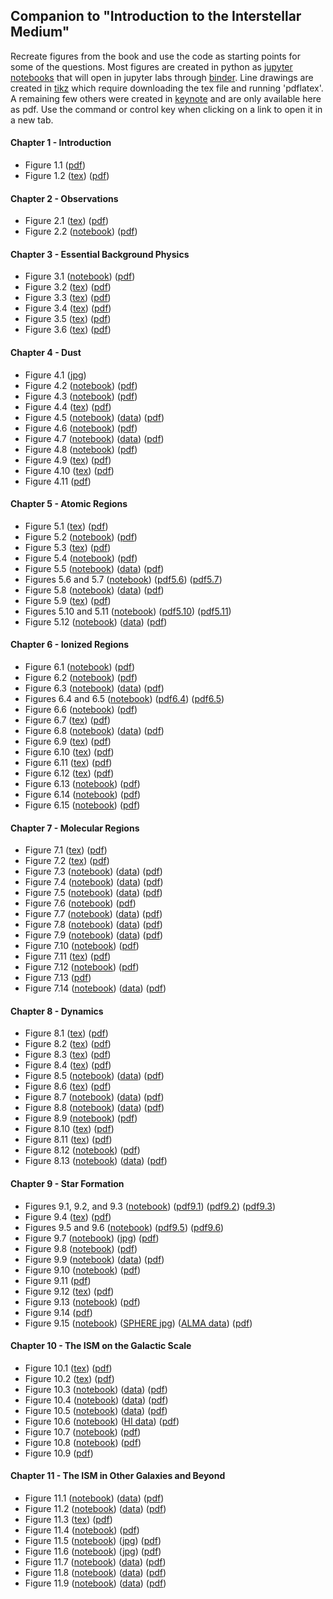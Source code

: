 ## Companion to "Introduction to the Interstellar Medium"

Recreate figures from the book and use the code as starting points for some of the questions.
Most figures are created in python as [jupyter notebooks](https://jupyter.org/) that will open in jupyter labs through [binder](https://mybinder.org/).
Line drawings are created in [tikz](https://www.overleaf.com/learn/latex/TikZ_package) which require downloading the tex file and running 'pdflatex'.
A remaining few others were created in [keynote](https://www.apple.com/keynote/) and are only available here as pdf.
Use the command or control key when clicking on a link to open it in a new tab.

#### Chapter 1 - Introduction
* Figure 1.1 ([pdf](introduction/allsky.pdf))
* Figure 1.2 ([tex](introduction/collision_time.tex)) ([pdf](introduction/collision_time.pdf))


#### Chapter 2 - Observations
* Figure 2.1 ([tex](observations/radiation_schematic.tex)) ([pdf](observations/radiation_schematic.pdf))
* Figure 2.2 ([notebook](https://mybinder.org/v2/gh/interstellarmedium/interstellarmedium.github.io/master?urlpath=lab/tree/observations/atmos_absorption.ipynb)) ([pdf](observations/atmos_absorption.pdf))


#### Chapter 3 - Essential Background Physics
* Figure 3.1 ([notebook](https://mybinder.org/v2/gh/interstellarmedium/interstellarmedium.github.io/master?urlpath=lab/tree/background/maxwell.ipynb)) ([pdf](background/maxwell.pdf))
* Figure 3.2 ([tex](background/radtrans1.tex)) ([pdf](background/radtrans1.pdf))
* Figure 3.3 ([tex](background/einsteinAB.tex)) ([pdf](background/einsteinAB.pdf))
* Figure 3.4 ([tex](background/radtrans2.tex)) ([pdf](background/radtrans2.pdf))
* Figure 3.5 ([tex](background/radtrans3.tex)) ([pdf](background/radtrans3.pdf))
* Figure 3.6 ([tex](background/bohr.tex)) ([pdf](background/bohr.pdf))


#### Chapter 4 - Dust
* Figure 4.1 ([jpg](dust/b68_multi_wavelength.jpg))
* Figure 4.2 ([notebook](https://mybinder.org/v2/gh/interstellarmedium/interstellarmedium.github.io/master?urlpath=lab/tree/dust/extinction.ipynb)) ([pdf](dust/extinction.pdf))
* Figure 4.3 ([notebook](https://mybinder.org/v2/gh/interstellarmedium/interstellarmedium.github.io/master?urlpath=lab/tree/dust/mie_Q.ipynb)) ([pdf](dust/mie_Q.pdf))
* Figure 4.4 ([tex](dust/mie_schematic.tex)) ([pdf](dust/mie_schematic.pdf))
* Figure 4.5 ([notebook](https://mybinder.org/v2/gh/interstellarmedium/interstellarmedium.github.io/master?urlpath=lab/tree/dust/orion.ipynb)) ([data](dust/orion_data.tar.gz)) ([pdf](dust/orion.pdf))
* Figure 4.6 ([notebook](https://mybinder.org/v2/gh/interstellarmedium/interstellarmedium.github.io/master?urlpath=lab/tree/dust/mie_size_distribution.ipynb)) ([pdf](dust/mie_size_distribution.pdf))
* Figure 4.7 ([notebook](https://mybinder.org/v2/gh/interstellarmedium/interstellarmedium.github.io/master?urlpath=lab/tree/dust/b68_emission.ipynb)) ([data](dust/b68_data.tar.gz)) ([pdf](dust/b68_emission.pdf))
* Figure 4.8 ([notebook](https://mybinder.org/v2/gh/interstellarmedium/interstellarmedium.github.io/master?urlpath=lab/tree/dust/Tdust.ipynb)) ([pdf](dust/Tdust.pdf))
* Figure 4.9 ([tex](dust/polarization1.tex)) ([pdf](dust/polarization1.pdf))
* Figure 4.10 ([tex](dust/polarization2.tex)) ([pdf](dust/polarization2.pdf))
* Figure 4.11 ([pdf](dust/idp_sem.pdf))


#### Chapter 5 - Atomic Regions
* Figure 5.1 ([tex](atomic/21cm.tex)) ([pdf](atomic/21cm.pdf))
* Figure 5.2 ([notebook](https://mybinder.org/v2/gh/interstellarmedium/interstellarmedium.github.io/master?urlpath=lab/tree/atomic/HI_section.ipynb)) ([pdf](atomic/HI_section.pdf))
* Figure 5.3 ([tex](atomic/HI_absorption.tex)) ([pdf](atomic/HI_absorption.pdf))
* Figure 5.4 ([notebook](https://mybinder.org/v2/gh/interstellarmedium/interstellarmedium.github.io/master?urlpath=lab/tree/atomic/HI_spectra.ipynb)) ([pdf](atomic/HI_spectra.pdf))
* Figure 5.5 ([notebook](https://mybinder.org/v2/gh/interstellarmedium/interstellarmedium.github.io/master?urlpath=lab/tree/atomic/CII_allsky.ipynb)) ([data](atomic/FIRAS_LINE_EMISSION_MAP_HIGH.fits)) ([pdf](atomic/CII_allsky.pdf))
* Figures 5.6 and 5.7 ([notebook](https://mybinder.org/v2/gh/interstellarmedium/interstellarmedium.github.io/master?urlpath=lab/tree/atomic/FGH.ipynb)) ([pdf5.6](atomic/HI_cooling.pdf)) ([pdf5.7](atomic/FGH.pdf))
* Figure 5.8 ([notebook](https://mybinder.org/v2/gh/interstellarmedium/interstellarmedium.github.io/master?urlpath=lab/tree/atomic/gas_dust_ratio.ipynb)) ([data](atomic/gas_dust_ratio.tar.gz)) ([pdf](atomic/gas_dust_ratio.pdf))
* Figure 5.9 ([tex](atomic/equivalent_width.tex)) ([pdf](atomic/equivalent_width.pdf))
* Figures 5.10 and 5.11 ([notebook](https://mybinder.org/v2/gh/interstellarmedium/interstellarmedium.github.io/master?urlpath=lab/tree/atomic/curve_of_growth.ipynb)) ([pdf5.10](atomic/voigt.pdf)) ([pdf5.11](atomic/curve_of_growth.pdf))
* Figure 5.12 ([notebook](https://mybinder.org/v2/gh/interstellarmedium/interstellarmedium.github.io/master?urlpath=lab/tree/atomic/depletion.ipynb)) ([data](atomic/savage_sembach_table5.txt)) ([pdf](atomic/depletion.pdf))


#### Chapter 6 - Ionized Regions
* Figure 6.1 ([notebook](https://mybinder.org/v2/gh/interstellarmedium/interstellarmedium.github.io/master?urlpath=lab/tree/ionized/rosette.ipynb)) ([pdf](ionized/rosette.pdf))
* Figure 6.2 ([notebook](https://mybinder.org/v2/gh/interstellarmedium/interstellarmedium.github.io/master?urlpath=lab/tree/ionized/dustyHII.ipynb)) ([pdf](ionized/dustyHII.pdf))
* Figure 6.3 ([notebook](https://mybinder.org/v2/gh/interstellarmedium/interstellarmedium.github.io/master?urlpath=lab/tree/ionized/galactic_plane_continuum_21cm.ipynb)) ([data](g330to340.i.fits)) ([pdf](ionized/galactic_plane_continuum_21cm.pdf))
* Figures 6.4 and 6.5 ([notebook](https://mybinder.org/v2/gh/interstellarmedium/interstellarmedium.github.io/master?urlpath=lab/tree/ionized/bremsstrahlung.ipynb)) ([pdf6.4](ionized/bremsstrahlung.pdf)) ([pdf6.5](ionized/bremsstrahlung_SED_evolution.pdf))
* Figure 6.6 ([notebook](https://mybinder.org/v2/gh/interstellarmedium/interstellarmedium.github.io/master?urlpath=lab/tree/ionized/synchrotron.ipynb)) ([pdf](ionized/synchrotron.pdf))
* Figure 6.7 ([tex](ionized/Hlines.tex)) ([pdf](ionized/Hlines.pdf))
* Figure 6.8 ([notebook](https://mybinder.org/v2/gh/interstellarmedium/interstellarmedium.github.io/master?urlpath=lab/tree/ionized/wham.ipynb)) ([data](ionized/wham.fits)) ([pdf](ionized/wham.pdf))
* Figure 6.9 ([tex](ionized/twolevel.tex)) ([pdf](ionized/twolevel.pdf))
* Figure 6.10 ([tex](ionized/threelevel.tex)) ([pdf](ionized/threelevel.pdf))
* Figure 6.11 ([tex](ionized/OII.tex)) ([pdf](ionized/OII.pdf))
* Figure 6.12 ([tex](ionized/OIII.tex)) ([pdf](ionized/OIII.pdf))
* Figure 6.13 ([notebook](https://mybinder.org/v2/gh/interstellarmedium/interstellarmedium.github.io/master?urlpath=lab/tree/ionized/OIII_line_ratio.ipynb)) ([pdf](ionized/OIII_line_ratio.pdf))
* Figure 6.14 ([notebook](https://mybinder.org/v2/gh/interstellarmedium/interstellarmedium.github.io/master?urlpath=lab/tree/ionized/pulsar.ipynb)) ([pdf](ionized/pulsar.pdf))
* Figure 6.15 ([notebook](https://mybinder.org/v2/gh/interstellarmedium/interstellarmedium.github.io/master?urlpath=lab/tree/ionized/heating_cooling.ipynb)) ([pdf](ionized/heating_cooling.pdf))


#### Chapter 7 - Molecular Regions
* Figure 7.1 ([tex](molecules/molecular_transitions_schematic.tex)) ([pdf](molecules/molecular_transitions_schematic.pdf))
* Figure 7.2 ([tex](molecules/CO_levels.tex)) ([pdf](molecules/CO_levels.pdf))
* Figure 7.3 ([notebook](https://mybinder.org/v2/gh/interstellarmedium/interstellarmedium.github.io/master?urlpath=lab/tree/molecules/CO_rovib.ipynb)) ([data](molecules/Chandra_CO_EinsteinA.fits)) ([pdf](molecules/CO_rovib.pdf))
* Figure 7.4 ([notebook](https://mybinder.org/v2/gh/interstellarmedium/interstellarmedium.github.io/master?urlpath=lab/tree/molecules/PILS_spectrum.ipynb)) ([data](molecules/PILS_spectrum.txt)) ([pdf](molecules/PILS_spectrum.pdf))
* Figure 7.5 ([notebook](https://mybinder.org/v2/gh/interstellarmedium/interstellarmedium.github.io/master?urlpath=lab/tree/molecules/rosette_CO_spectrum.ipynb)) ([data](molecules/rosette_CO_spectrum.txt)) ([pdf](molecules/rosette_CO_spectrum.pdf))
* Figure 7.6 ([notebook](https://mybinder.org/v2/gh/interstellarmedium/interstellarmedium.github.io/master?urlpath=lab/tree/molecules/rotation_diagram.ipynb)) ([pdf](molecules/rotation_diagram.pdf))
* Figure 7.7 ([notebook](https://mybinder.org/v2/gh/interstellarmedium/interstellarmedium.github.io/master?urlpath=lab/tree/molecules/rosette_CO_image.ipynb)) ([data](molecules/rosette_CO_FCRAO.fits)) ([pdf](molecules/rosette_CO_image.pdf))
* Figure 7.8 ([notebook](https://mybinder.org/v2/gh/interstellarmedium/interstellarmedium.github.io/master?urlpath=lab/tree/molecules/rosette_polarization.ipynb)) ([data](molecules/rosette_polarization.tar.gz)) ([pdf](molecules/rosette_polarization.pdf))
* Figure 7.9 ([notebook](https://mybinder.org/v2/gh/interstellarmedium/interstellarmedium.github.io/master?urlpath=lab/tree/molecules/rosette_clump.ipynb)) ([data](molecules/rosette_clump.tar.gz)) ([pdf](molecules/rosette_clump.pdf))
* Figure 7.10 ([notebook](https://mybinder.org/v2/gh/interstellarmedium/interstellarmedium.github.io/master?urlpath=lab/tree/molecules/size-linewidth.ipynb)) ([pdf](molecules/size-linewidth.pdf))
* Figure 7.11 ([tex](molecules/PDR_structure.tex)) ([pdf](molecules/PDR_structure.pdf))
* Figure 7.12 ([notebook](https://mybinder.org/v2/gh/interstellarmedium/interstellarmedium.github.io/master?urlpath=lab/tree/molecules/H2_potential.ipynb)) ([pdf](molecules/H2_potential.pdf))
* Figure 7.13 ([pdf](molecules/dust_grain_chemistry.pdf))
* Figure 7.14 ([notebook](https://mybinder.org/v2/gh/interstellarmedium/interstellarmedium.github.io/master?urlpath=lab/tree/molecules/W33A_ISO_SWS.ipynb)) ([data](molecules/W33A_ISO_SWS.fits)) ([pdf](molecules/W33A_ISO_SWS.pdf))


#### Chapter 8 - Dynamics
* Figure 8.1 ([tex](dynamics/fluid_element.tex)) ([pdf](dynamics/fluid_element.pdf))
* Figure 8.2 ([tex](dynamics/magnetic_field_lines.tex)) ([pdf](dynamics/magnetic_field_lines.pdf))
* Figure 8.3 ([tex](dynamics/shock1.tex)) ([pdf](dynamics/shock1.pdf))
* Figure 8.4 ([tex](dynamics/shock2.tex)) ([pdf](dynamics/shock2.pdf))
* Figure 8.5 ([notebook](https://mybinder.org/v2/gh/interstellarmedium/interstellarmedium.github.io/master?urlpath=lab/tree/dynamics/casA_SNR.ipynb)) ([data](dynamics/casA_chandra_hard.fits)) ([pdf](dynamics/casA_SNR.pdf))
* Figure 8.6 ([tex](dynamics/SNR_schematic.tex)) ([pdf](dynamics/SNR_schematic.pdf))
* Figure 8.7 ([notebook](https://mybinder.org/v2/gh/interstellarmedium/interstellarmedium.github.io/master?urlpath=lab/tree/dynamics/crab_SNR.ipynb)) ([data](dynamics/crab_DSS2_red.fits)) ([pdf](dynamics/crab_SNR.pdf))
* Figure 8.8 ([notebook](https://mybinder.org/v2/gh/interstellarmedium/interstellarmedium.github.io/master?urlpath=lab/tree/dynamics/veil_SNR.ipynb)) ([data](dynamics/veil_DSS2_red.fits)) ([pdf](dynamics/veil_SNR.pdf))
* Figure 8.9 ([notebook](https://mybinder.org/v2/gh/interstellarmedium/interstellarmedium.github.io/master?urlpath=lab/tree/dynamics/supernova.ipynb)) ([pdf](dynamics/supernova.pdf))
* Figure 8.10 ([tex](dynamics/HII_ionization_front.tex)) ([pdf](dynamics/HII_ionization_front.pdf))
* Figure 8.11 ([tex](dynamics/HII_pressure_shock.tex)) ([pdf](dynamics/HII_pressure_shock.pdf))
* Figure 8.12 ([notebook](https://mybinder.org/v2/gh/interstellarmedium/interstellarmedium.github.io/master?urlpath=lab/tree/dynamics/HII_expansion.ipynb)) ([pdf](dynamics/HII_expansion.pdf))
* Figure 8.13 ([notebook](https://mybinder.org/v2/gh/interstellarmedium/interstellarmedium.github.io/master?urlpath=lab/tree/dynamics/N44.ipynb)) ([data](dynamics/N44_DSS2_red.fits)) ([pdf](dynamics/N44.pdf))


#### Chapter 9 - Star Formation
* Figures 9.1, 9.2, and 9.3 ([notebook](https://mybinder.org/v2/gh/interstellarmedium/interstellarmedium.github.io/master?urlpath=lab/tree/star_formation/bonnor_ebert.ipynb)) ([pdf9.1](star_formation/bonnor_ebert_profiles.pdf)) ([pdf9.2](star_formation/bonnor_ebert_mass.pdf)) ([pdf9.3](star_formation/b68_profile.pdf))
* Figure 9.4 ([tex](star_formation/infall_schematic.tex)) ([pdf](star_formation/infall_schematic.pdf))
* Figures 9.5 and 9.6 ([notebook](https://mybinder.org/v2/gh/interstellarmedium/interstellarmedium.github.io/master?urlpath=lab/tree/star_formation/infall.ipynb)) ([pdf9.5](star_formation/infall1.pdf)) ([pdf9.6](star_formation/infall2.pdf))
* Figure 9.7 ([notebook](https://mybinder.org/v2/gh/interstellarmedium/interstellarmedium.github.io/master?urlpath=lab/tree/star_formation/ophiuchus.ipynb)) ([jpg](star_formation/ophiuchus_spitzer.jpg)) ([pdf](star_formation/ophiuchus_24micron.pdf))
* Figure 9.8 ([notebook](https://mybinder.org/v2/gh/interstellarmedium/interstellarmedium.github.io/master?urlpath=lab/tree/star_formation/imf.ipynb)) ([pdf](star_formation/imf.pdf))
* Figure 9.9 ([notebook](https://mybinder.org/v2/gh/interstellarmedium/interstellarmedium.github.io/master?urlpath=lab/tree/star_formation/galactic_center_molecules.ipynb)) ([data](star_formation/galactic_center_molecules.tar.gz)) ([pdf](star_formation/galactic_center_molecules.pdf))
* Figure 9.10 ([notebook](https://mybinder.org/v2/gh/interstellarmedium/interstellarmedium.github.io/master?urlpath=lab/tree/star_formation/cluster_expansion.ipynb)) ([pdf](star_formation/cluster_expansion.pdf))
* Figure 9.11 ([pdf](star_formation/HH212_annotated.pdf))
* Figure 9.12 ([tex](star_formation/disk.tex)) ([pdf](star_formation/disk.pdf))
* Figure 9.13 ([notebook](https://mybinder.org/v2/gh/interstellarmedium/interstellarmedium.github.io/master?urlpath=lab/tree/star_formation/disk_SED.ipynb)) ([pdf](star_formation/disk_SED.pdf))
* Figure 9.14 ([pdf](star_formation/disk_schematic.pdf))
* Figure 9.15 ([notebook](https://mybinder.org/v2/gh/interstellarmedium/interstellarmedium.github.io/master?urlpath=lab/tree/star_formation/IMLup.ipynb)) ([SPHERE jpg](star_formation/IMLup_SPHERE.jpg)) ([ALMA data](star_formation/IMLup_ALMA.fits)) ([pdf](star_formation/IMLup.pdf))


#### Chapter 10 - The ISM on the Galactic Scale
* Figure 10.1 ([tex](galactic/galaxy_rotation.tex)) ([pdf](galactic/galaxy_rotation.pdf))
* Figure 10.2 ([tex](galactic/dust_screen.tex)) ([pdf](galactic/dust_screen.pdf))
* Figure 10.3 ([notebook](https://mybinder.org/v2/gh/interstellarmedium/interstellarmedium.github.io/master?urlpath=lab/tree/galactic/galaxy_HI_CO_profile.ipynb)) ([data](galactic/galaxy_HI_CO_profile.tar.gz)) ([pdf](galactic/galaxy_HI_CO_profile.pdf))
* Figure 10.4 ([notebook](https://mybinder.org/v2/gh/interstellarmedium/interstellarmedium.github.io/master?urlpath=lab/tree/galactic/HI_warp.ipynb)) ([data](galactic/HI4PI.fits)) ([pdf](galactic/HI_warp.pdf))
* Figure 10.5 ([notebook](https://mybinder.org/v2/gh/interstellarmedium/interstellarmedium.github.io/master?urlpath=lab/tree/galactic/galaxy_HI_CO_spectrum.ipynb)) ([data](galactic/galaxy_HI_CO_spectra.tar.gz)) ([pdf](galactic/galaxy_HI_CO_spectrum.pdf))
* Figure 10.6 ([notebook](https://mybinder.org/v2/gh/interstellarmedium/interstellarmedium.github.io/master?urlpath=lab/tree/galactic/rosette_HI_CO.ipynb)) ([HI data](galactic/rosette_HI.fits)) ([pdf](galactic/rosette_HI_CO.pdf))
* Figure 10.7 ([notebook](https://mybinder.org/v2/gh/interstellarmedium/interstellarmedium.github.io/master?urlpath=lab/tree/galactic/NII_allsky.ipynb)) ([pdf](galactic/NII_allsky.pdf))
* Figure 10.8 ([notebook](https://mybinder.org/v2/gh/interstellarmedium/interstellarmedium.github.io/master?urlpath=lab/tree/galactic/HI_bubbles.ipynb)) ([pdf](galactic/HI_bubbles.pdf))
* Figure 10.9 ([pdf](galactic/galaxy_schematic.pdf))


#### Chapter 11 - The ISM in Other Galaxies and Beyond
* Figure 11.1 ([notebook](https://mybinder.org/v2/gh/interstellarmedium/interstellarmedium.github.io/master?urlpath=lab/tree/extragalactic/M51_montage.ipynb)) ([data](extragalactic/M51_montage.tar.gz)) ([pdf](extragalactic/M51_montage.pdf))
* Figure 11.2 ([notebook](https://mybinder.org/v2/gh/interstellarmedium/interstellarmedium.github.io/master?urlpath=lab/tree/extragalactic/M51_HI_CO_profile.ipynb)) ([data](extragalactic/M51_HI_CO_profile.tar.gz)) ([pdf](extragalactic/M51_HI_CO_profile.pdf))
* Figure 11.3 ([tex](extragalactic/microturbulence.tex)) ([pdf](extragalactic/microturbulence.pdf))
* Figure 11.4 ([notebook](https://mybinder.org/v2/gh/interstellarmedium/interstellarmedium.github.io/master?urlpath=lab/tree/extragalactic/M51_spiral_arm.ipynb)) ([pdf](extragalactic/M51_spiral_arm.pdf))
* Figure 11.5 ([notebook](https://mybinder.org/v2/gh/interstellarmedium/interstellarmedium.github.io/master?urlpath=lab/tree/extragalactic/mice.ipynb)) ([jpg](extragalactic/mice_hst.jpg)) ([pdf](extragalactic/mice.pdf))
* Figure 11.6 ([notebook](https://mybinder.org/v2/gh/interstellarmedium/interstellarmedium.github.io/master?urlpath=lab/tree/extragalactic/R136.ipynb)) ([jpg](extragalactic/R136_hst.jpg)) ([pdf](extragalactic/R136.pdf))
* Figure 11.7 ([notebook](https://mybinder.org/v2/gh/interstellarmedium/interstellarmedium.github.io/master?urlpath=lab/tree/extragalactic/M82_SED.ipynb)) ([data](extragalactic/M82_SED.tar.gz)) ([pdf](extragalactic/M82_SED.pdf))
* Figure 11.8 ([notebook](https://mybinder.org/v2/gh/interstellarmedium/interstellarmedium.github.io/master?urlpath=lab/tree/extragalactic/M82_SED_redshifted.ipynb)) ([data](extragalactic/M82_radio_SED2.txt)) ([pdf](extragalactic/M82_SED_redshifted.pdf))
* Figure 11.9 ([notebook](https://mybinder.org/v2/gh/interstellarmedium/interstellarmedium.github.io/master?urlpath=lab/tree/extragalactic/qso.ipynb)) ([data](extragalactic/PSS1723+2243_xF.fits)) ([pdf](extragalactic/qso.pdf))

